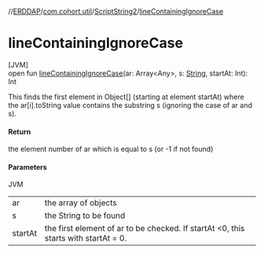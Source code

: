 //[ERDDAP](../../../index.md)/[com.cohort.util](../index.md)/[ScriptString2](index.md)/[lineContainingIgnoreCase](line-containing-ignore-case.md)

# lineContainingIgnoreCase

[JVM]\
open fun [lineContainingIgnoreCase](line-containing-ignore-case.md)(ar: Array&lt;Any&gt;, s: [String](https://docs.oracle.com/en/java/javase/17/docs/api/java.base/java/lang/String.html), startAt: Int): Int

This finds the first element in Object[] (starting at element startAt) where the ar[i].toString value contains the substring s (ignoring the case of ar and s).

#### Return

the element number of ar which is equal to s (or -1 if not found)

#### Parameters

JVM

| | |
|---|---|
| ar | the array of objects |
| s | the String to be found |
| startAt | the first element of ar to be checked. If startAt &lt;0, this starts with startAt = 0. |